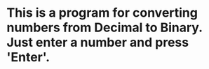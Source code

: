 # This is a program for converting numbers from Decimal to Binary. Just enter a number and press 'Enter'.